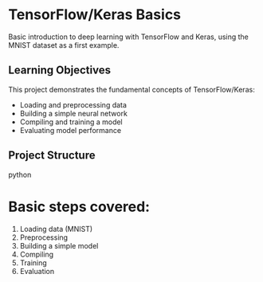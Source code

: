 # TensorFlow/Keras Basics

Basic introduction to deep learning with TensorFlow and Keras, using the MNIST dataset as a first example.

## Learning Objectives
This project demonstrates the fundamental concepts of TensorFlow/Keras:
- Loading and preprocessing data
- Building a simple neural network
- Compiling and training a model
- Evaluating model performance

## Project Structure
  python
# Basic steps covered:
1. Loading data (MNIST)
2. Preprocessing
3. Building a simple model
4. Compiling
5. Training
6. Evaluation
